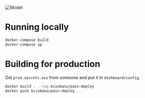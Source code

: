 ![Model](https://github.com/bciobanu/pain/workflows/Model/badge.svg)

# Running locally

``` sh
docker-compose build
docker-compose up
```

# Building for production

Get `prod.secrets.exs` from _someone_ and put it in `dashboard/config`.

``` sh
docker build . --tag bciobanu/pain-deploy
docker push bciobanu/pain-deploy
```
